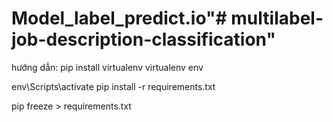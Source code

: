 # Model_label_predict.io"# multilabel-job-description-classification" 

hướng dẫn:
pip install virtualenv
virtualenv env

env\Scripts\activate
pip install -r requirements.txt

pip freeze > requirements.txt